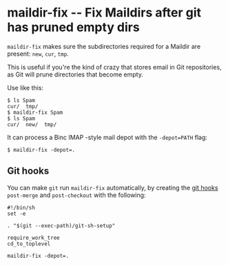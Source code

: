 maildir-fix -- Fix Maildirs after git has pruned empty dirs
===========================================================

`maildir-fix` makes sure the subdirectories required for a Maildir are
present: `new`, `cur`, `tmp`.

This is useful if you're the kind of crazy that stores email in Git
repositories, as Git will prune directories that become empty.

Use like this:

    $ ls Spam
	cur/  tmp/
	$ maildir-fix Spam
	$ ls Spam
	cur/  new/  tmp/

It can process a Binc IMAP -style mail depot with the `-depot=PATH`
flag:

	$ maildir-fix -depot=.


Git hooks
---------

You can make `git` run `maildir-fix` automatically, by creating the
[git hooks](https://www.kernel.org/pub/software/scm/git/docs/githooks.html)
`post-merge` and `post-checkout` with the following:

```
#!/bin/sh
set -e

. "$(git --exec-path)/git-sh-setup"

require_work_tree
cd_to_toplevel

maildir-fix -depot=.
```
